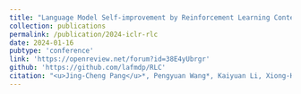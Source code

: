 ```yaml
---
title: "Language Model Self-improvement by Reinforcement Learning Contemplation"
collection: publications
permalink: /publication/2024-iclr-rlc
date: 2024-01-16
pubtype: 'conference'
link: 'https://openreview.net/forum?id=38E4yUbrgr'
github: 'https://github.com/lafmdp/RLC'
citation: "<u>Jing-Cheng Pang</u>*, Pengyuan Wang*, Kaiyuan Li, Xiong-Hui Chen, Jiacheng Xu, ZongZhang Zhang and Yang Yu. <i>Language Model Self-improvement by Reinforcement Learning Contemplation. </i> In: <b>ICLR</b>, 2024."
---
```

